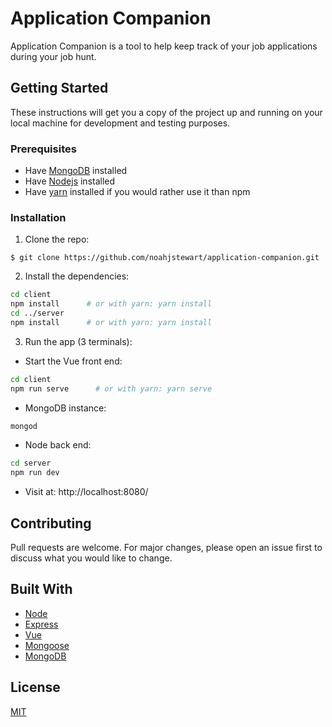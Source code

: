 # Application Companion

Application Companion is a tool to help keep track of your job applications during your job hunt.


## Getting Started

These instructions will get you a copy of the project up and running on your local machine for development and testing purposes.

### Prerequisites

* Have [MongoDB](https://docs.mongodb.com/manual/installation/) installed
* Have [Nodejs](https://nodejs.org/en/) installed
* Have [yarn](https://yarnpkg.com/en/) installed if you would rather use it than npm

### Installation

1) Clone the repo:
```
$ git clone https://github.com/noahjstewart/application-companion.git
```

2) Install the dependencies:

```bash
cd client
npm install      # or with yarn: yarn install
cd ../server
npm install      # or with yarn: yarn install
```

3) Run the app (3 terminals):

 * Start the Vue front end:
```bash
cd client
npm run serve      # or with yarn: yarn serve
```

 * MongoDB instance:
```bash
mongod
```

 * Node back end:
```bash
cd server
npm run dev
```

 * Visit at: http://localhost:8080/


## Contributing
Pull requests are welcome. For major changes, please open an issue first to discuss what you would like to change.


## Built With

* [Node](https://nodejs.org/en/)
* [Express](http://expressjs.com/)
* [Vue](https://vuejs.org/)
* [Mongoose](https://mongoosejs.com/)
* [MongoDB](https://www.mongodb.com/)

## License
[MIT](https://choosealicense.com/licenses/mit/)
